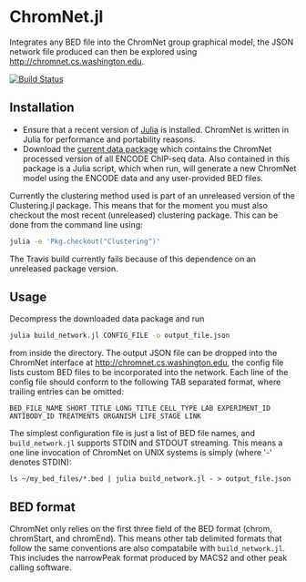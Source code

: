 
# ChromNet.jl

Integrates any BED file into the ChromNet group graphical model, the JSON network file produced can then be explored using http://chromnet.cs.washington.edu.

[![Build Status](https://travis-ci.org/slundberg/ChromNet.jl.svg?branch=master)](https://travis-ci.org/slundberg/ChromNet.jl)


## Installation

- Ensure that a recent version of [Julia](http://www.julialang.com) is installed. ChromNet is written in Julia for performance and portability reasons.
- Download the [current data package](http://cloud.google.com/sdfsdf) which contains the ChromNet processed version of all ENCODE ChIP-seq data. Also contained in this package is a Julia script, which when run, will generate a new ChromNet model using the ENCODE data and any user-provided BED files.

Currently the clustering method used is part of an unreleased version of the Clustering.jl package. This means that for the moment you must also checkout the most recent (unreleased) clustering package. This can be done from the command line using:

```bash
julia -e 'Pkg.checkout("Clustering")'
```

The Travis build currently fails because of this dependence on an unreleased package version.


## Usage

Decompress the downloaded data package and run

```bash
julia build_network.jl CONFIG_FILE -o output_file.json
```

from inside the directory. The output JSON file can be dropped into the ChromNet interface at http://chromnet.cs.washington.edu, the config file lists custom BED files to be incorporated into the network. Each line of the config file should conform to the following TAB separated format, where trailing entries can be omitted:

```
BED_FILE_NAME SHORT_TITLE LONG_TITLE CELL_TYPE LAB EXPERIMENT_ID ANTIBODY_ID TREATMENTS ORGANISM LIFE_STAGE LINK
```

The simplest configuration file is just a list of BED file names, and `build_network.jl` supports STDIN and STDOUT streaming. This means a one line invocation of ChromNet on UNIX systems is simply (where '-' denotes STDIN):

```shell
ls ~/my_bed_files/*.bed | julia build_network.jl - > output_file.json
```

## BED format

ChromNet only relies on the first three field of the BED format (chrom, chromStart, and chromEnd). This means other tab delimited formats that follow the same conventions are also compatabile with `build_network.jl`. This includes the narrowPeak format produced by MACS2 and other peak calling software.
